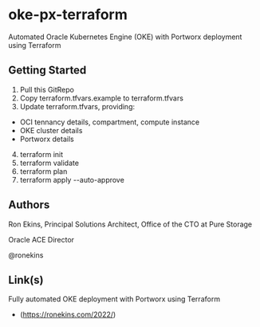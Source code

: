 # oke-px-terraform
Automated Oracle Kubernetes Engine (OKE) with Portworx deployment using Terraform

## Getting Started

1. Pull this GitRepo
2. Copy terraform.tfvars.example to terraform.tfvars
3. Update terraform.tfvars, providing:
- OCI tennancy details, compartment, compute instance
- OKE cluster details
- Portworx details
4. terraform init
5. terraform validate
6. terraform plan
7. terraform apply --auto-approve

## Authors

Ron Ekins, Principal Solutions Architect, Office of the CTO at Pure Storage

Oracle ACE Director

@ronekins

## Link(s)

Fully automated OKE deployment with Portworx  using Terraform
- (https://ronekins.com/2022/)
